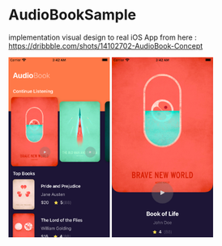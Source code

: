 # AudioBookSample

implementation visual design to real iOS App from here : https://dribbble.com/shots/14102702-AudioBook-Concept

<img src="https://github.com/luthfipun/AudioBookSample/blob/main/ss1.png" width="200" />  <img src="https://github.com/luthfipun/AudioBookSample/blob/main/ss2.png" width="200" />
